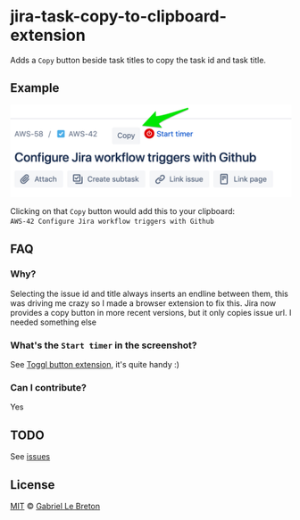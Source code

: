# jira-task-copy-to-clipboard-extension

Adds a `Copy` button beside task titles to copy the task id and task title.

## Example

![extension demo](doc/extension-demo.png)

Clicking on that `Copy` button would add this to your clipboard:  
`AWS-42 Configure Jira workflow triggers with Github`

## FAQ

### Why?

Selecting the issue id and title always inserts an endline between them, this was driving me crazy so I made a browser extension to fix this. Jira now provides a copy button in more recent versions, but it only copies issue url. I needed something else

### What's the `Start timer` in the screenshot?

See [Toggl button extension](https://github.com/toggl/toggl-button), it's quite handy :)

### Can I contribute?

Yes

## TODO

See [issues](https://github.com/GabLeRoux/jira-task-copy-to-clipboard-extension/issues)

## License

[MIT](LICENSE.md) © [Gabriel Le Breton](https://gableroux.com)

